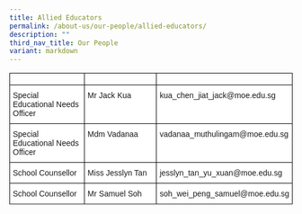 ```yaml
---
title: Allied Educators
permalink: /about-us/our-people/allied-educators/
description: ""
third_nav_title: Our People
variant: markdown
---
```

<style type="text/css">
.tg  {border-collapse:collapse;border-spacing:0;}
.tg td{border-color:black;border-style:solid;border-width:1px;font-family:Arial, sans-serif;font-size:14px;
  overflow:hidden;padding:10px 5px;word-break:normal;}
.tg th{border-color:black;border-style:solid;border-width:1px;font-family:Arial, sans-serif;font-size:14px;
  font-weight:normal;overflow:hidden;padding:10px 5px;word-break:normal;}
.tg .tg-ktyi{background-color:#FFF;text-align:left;vertical-align:top}
</style>
<table class="tg">
<tbody>
		<tr>
			<td style="width:30%"></td>
			<td style="width:30%"></td>
			<td style="width:40%"></td>
		</tr>
  <tr>
    <th class="tg-ktyi">Special Educational Needs Officer</th>
    <th class="tg-ktyi">Mr Jack Kua</th>
    <th class="tg-ktyi">kua_chen_jiat_jack@moe.edu.sg</th>
  </tr>
  <tr>
    <td class="tg-ktyi">Special Educational Needs Officer</td>
    <td class="tg-ktyi">Mdm Vadanaa</td>
    <td class="tg-ktyi">vadanaa_muthulingam@moe.edu.sg</td>
  </tr>
  <tr>
    <td class="tg-ktyi">School Counsellor</td>
    <td class="tg-ktyi">Miss Jesslyn Tan</td>
    <td class="tg-ktyi">jesslyn_tan_yu_xuan@moe.edu.sg</td>
  </tr>
	<tr>
    <td class="tg-ktyi">School Counsellor</td>
    <td class="tg-ktyi">Mr Samuel Soh</td>
    <td class="tg-ktyi">soh_wei_peng_samuel@moe.edu.sg</td>
  </tr>
	<tr>
	</tr>
</tbody>
</table>